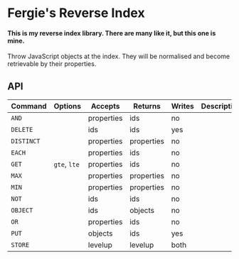 # Fergie's Reverse Index
#### This is my reverse index library. There are many like it, but this one is mine.

Throw JavaScript objects at the index. They will be normalised and become retrievable by their properties.


## API

Command   | Options      | Accepts    | Returns    | Writes | Description
--------- | ------------ | ---------- | ---------- | ------ | -----------
`AND`     |              | properties | ids        | no     |
`DELETE`  |              | ids        | ids        | yes    |
`DISTINCT`|              | properties | properties | no     |
`EACH`    |              | properties | ids        | no     |
`GET`     | `gte`, `lte` | properties | ids        | no     |
`MAX`     |              | properties | properties | no     |
`MIN`     |              | properties | properties | no     |
`NOT`     |              | ids        | ids        | no     |
`OBJECT`  |              | ids        | objects    | no     |
`OR`      |              | properties | ids        | no     |
`PUT`     |              | objects    | ids        | yes    |
`STORE`   |              | levelup    | levelup    | both   |

